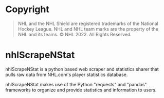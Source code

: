 # Copyright
> NHL and the NHL Shield are registered trademarks of the National Hockey League. NHL and NHL team marks are the property of the NHL and its teams. © NHL 2022. All Rights Reserved.

# nhlScrapeNStat

nhlScrapeNStat is a python based web scraper and statistics sharer that pulls raw data from NHL.com's player statistics database.

nhlScrapeNStat makes use of the Python "requests" and "pandas" frameworks to organize and provide statistics and information to users.
